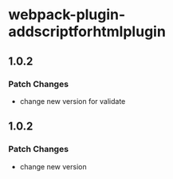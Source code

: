 # webpack-plugin-addscriptforhtmlplugin

## 1.0.2

### Patch Changes

-   change new version for validate

## 1.0.2

### Patch Changes

-   change new version
